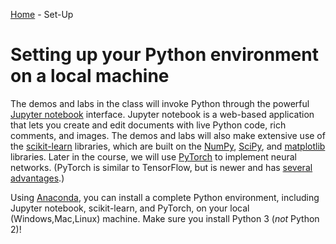 [Home](../sequence.md) - Set-Up 

# Setting up your Python environment on a local machine

The demos and labs in the class will invoke Python through the powerful [Jupyter notebook](https://jupyter-notebook-beginner-guide.readthedocs.io/en/latest/what_is_jupyter.html) interface.
Jupyter notebook is a web-based application that lets you create and edit documents with live Python code, rich comments, and images.
The demos and labs will also make extensive use of the [scikit-learn](https://scikit-learn.org/stable/) libraries, which are built on the [NumPy](https://numpy.org), [SciPy](https://www.scipy.org), and [matplotlib](https://matplotlib.org) libraries.
Later in the course, we will use [PyTorch](https://pytorch.org/) to implement neural networks.
(PyTorch is similar to TensorFlow, but is newer and has 
[several](https://thegradient.pub/state-of-ml-frameworks-2019-pytorch-dominates-research-tensorflow-dominates-industry/)
[advantages](https://towardsdatascience.com/pytorch-vs-tensorflow-in-code-ada936fd5406).)

Using [Anaconda](https://www.anaconda.com/download),
you can install a complete Python environment, including Jupyter notebook, scikit-learn, and PyTorch, on your local (Windows,Mac,Linux) machine.
Make sure you install Python 3 (_not_ Python 2)!

